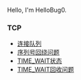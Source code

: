 Hello, I'm HelloBug0.

### TCP
  - [连接队列](https://hellobug0.github.io/tcp/%E8%BF%9E%E6%8E%A5%E9%98%9F%E5%88%97)
  - [序列号回绕问题](https://hellobug0.github.io/tcp/%E5%BA%8F%E5%88%97%E5%8F%B7%E5%9B%9E%E7%BB%95%E9%97%AE%E9%A2%98)
  - [TIME_WAIT状态](https://hellobug0.github.io/tcp/TIME_WAIT%E7%8A%B6%E6%80%81)
  - [TIME_WAIT回收问题](https://hellobug0.github.io/tcp/TIME_WAIT%E5%9B%9E%E6%94%B6%E9%97%AE%E9%A2%98)
